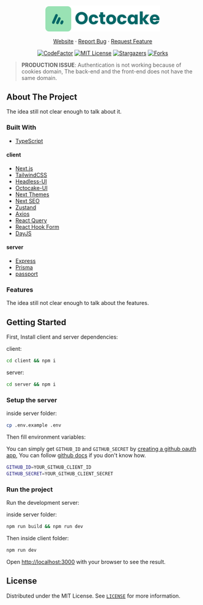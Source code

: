 <p align="center">
  <a href="https://github.com/Octocake-Dev/octocake/">
    <img src="./client/public/desktop-logo.svg" alt="Octocake logo" width="300" />
  </a>
</p>

<div align="center">

<a href="https://octocake.netlify.app">Website</a>
·
<a href="https://github.com/Octocake-Dev/octocake/issues">Report Bug</a>
·
<a href="https://github.com/Octocake-Dev/octocake/issues">Request Feature</a>

</div>

<div align="center">

[![CodeFactor](https://www.codefactor.io/repository/github/octocake-dev/octocake/badge?style=for-the-badge)](https://www.codefactor.io/repository/github/octocake-dev/octocake)
[![MIT License](https://img.shields.io/github/license/Octocake-Dev/octocake?color=blue&style=for-the-badge)](https://github.com/Octocake-Dev/octocake/blob/main/LICENSE)
[![Stargazers](https://img.shields.io/github/stars/Octocake-Dev/octocake?style=for-the-badge)](https://github.com/Octocake-Dev/octocake/stargazers)
[![Forks](https://img.shields.io/github/forks/Octocake-Dev/octocake?style=for-the-badge)](https://github.com/Octocake-Dev/octocake/network/members)

</div>

> **PRODUCTION ISSUE**: Authentication is not working because of cookies domain, The back-end and the front-end does not have the same domain.

## About The Project

The idea still not clear enough to talk about it.

### Built With

- [TypeScript](https://www.typescriptlang.org/)

#### client

- [Next.js](https://nextjs.org/)
- [TailwindCSS](https://tailwindcss.com/)
- [Headless-UI](https://headlessui.dev/)
- [Octocake-UI](https://www.npmjs.com/package/octocake-ui)
- [Next Themes](https://github.com/pacocoursey/next-themes)
- [Next SEO](https://github.com/garmeeh/next-seo)
- [Zustand](https://github.com/pmndrs/zustand)
- [Axios](https://github.com/axios/axios)
- [React Query](https://react-query.tanstack.com/)
- [React Hook Form](http://react-hook-form.com/)
- [DayJS](https://day.js.org/)

#### server

- [Express](https://expressjs.com/)
- [Prisma](https://www.prisma.io/)
- [passport](https://www.passportjs.org/)

### Features

The idea still not clear enough to talk about the features.

## Getting Started

First, Install client and server dependencies:

client:

```bash
cd client && npm i
```

server:

```bash
cd server && npm i
```

### Setup the server

inside server folder:

```bash
cp .env.example .env
```

Then fill environment variables:

You can simply get `GITHUB_ID` and `GITHUB_SECRET` by [creating a github oauth app](https://github.com/settings/applications/new), You can follow [github docs](https://docs.github.com/en/developers/apps/building-oauth-apps/creating-an-oauth-app) if you don't know how.

```bash
GITHUB_ID=YOUR_GITHUB_CLIENT_ID
GITHUB_SECRET=YOUR_GITHUB_CLIENT_SECRET
```

### Run the project

Run the development server:

inside server folder:

```bash
npm run build && npm run dev
```

Then inside client folder:

```bash
npm run dev
```

Open [http://localhost:3000](http://localhost:3000) with your browser to see the result.

## License

Distributed under the MIT License. See [`LICENSE`](https://github.com/Octocake-Dev/octocake/blob/main/LICENSE) for more information.
